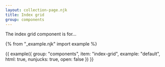 ```yaml
---
layout: collection-page.njk
title: Index grid
group: components
---
```


The index grid component is for...

{% from "_example.njk" import example %}

{{ example({ group: "components", item: "index-grid", example: "default", html: true, nunjucks: true, open: false }) }}
